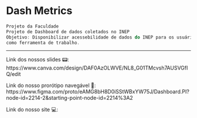 <h1> Dash Metrics </h1>

```js
Projeto da Faculdade
Projeto de Dashboard de dados coletados no INEP
Objetivo: Disponibilizar acessebilidade de dados do INEP para os usuários que utilizam Dashboard
como ferramenta de trabalho.
```

<hr>

<div>
Link dos nossos slides 📟: https://www.canva.com/design/DAF0AzOLWVE/NL8_G01TMcvsh7AUSVGfIQ/edit
<p></p>
Link do nosso prorótipo navegável 📱: https://www.figma.com/proto/eAMG8bH8D0iSStWBxYW75J/Dashboard.PI?node-id=2214-2&starting-point-node-id=2214%3A2
<p></p>
Link do nosso site 💻:
</div>
